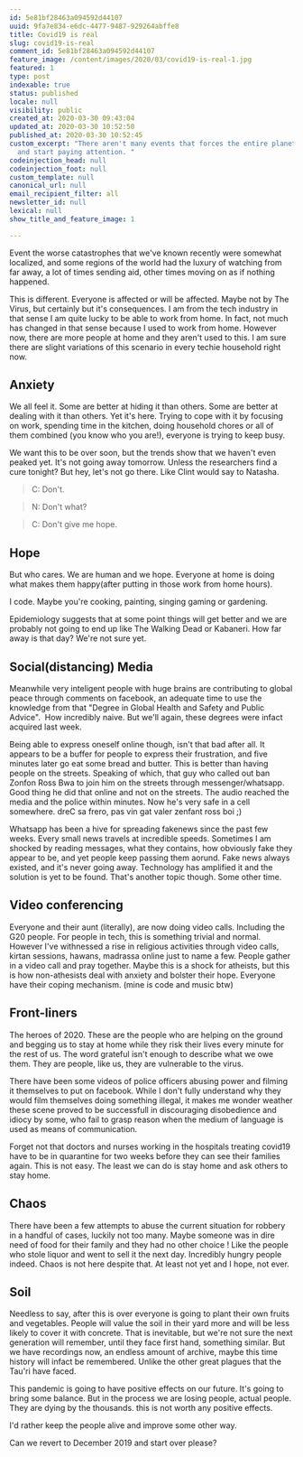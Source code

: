```yaml
---
id: 5e81bf28463a094592d44107
uuid: 9fa7e834-e6dc-4477-9487-929264abffe8
title: Covid19 is real
slug: covid19-is-real
comment_id: 5e81bf28463a094592d44107
feature_image: /content/images/2020/03/covid19-is-real-1.jpg
featured: 1
type: post
indexable: true
status: published
locale: null
visibility: public
created_at: 2020-03-30 09:43:04
updated_at: 2020-03-30 10:52:50
published_at: 2020-03-30 10:52:45
custom_excerpt: "There aren't many events that forces the entire planet to pause
  and start paying attention. "
codeinjection_head: null
codeinjection_foot: null
custom_template: null
canonical_url: null
email_recipient_filter: all
newsletter_id: null
lexical: null
show_title_and_feature_image: 1

---
```


Event the worse catastrophes that we've known recently were somewhat localized, and some regions of the world had the luxury of watching from far away, a lot of times sending aid, other times moving on as if nothing happened.

This is different. Everyone is affected or will be affected. Maybe not by The Virus, but certainly but it's consequences. I am from the tech industry in that sense I am quite lucky to be able to work from home. In fact, not much has changed in that sense because I used to work from home. However now, there are more people at home and they aren't used to this. I am sure there are slight variations of this scenario in every techie household right now.

## Anxiety

We all feel it. Some are better at hiding it than others. Some are better at dealing with it than others. Yet it's here. Trying to cope with it by focusing on work, spending time in the kitchen, doing household chores or all of them combined (you know who you are!), everyone is trying to keep busy.

We want this to be over soon, but the trends show that we haven't even peaked yet. It's not going away tomorrow. Unless the researchers find a cure tonight? But hey, let's not go there. Like Clint would say to Natasha.

> C: Don't.

> N: Don't what?

> C: Don't give me hope.

## Hope

But who cares. We are human and we hope. Everyone at home is doing what makes them happy(after putting in those work from home hours).

I code. Maybe you're cooking, painting, singing gaming or gardening.

Epidemiology suggests that at some point things will get better and we are probably not going to end up like The Walking Dead or Kabaneri. How far away is that day? We're not sure yet.

## Social(distancing) Media

Meanwhile very inteligent people with huge brains are contributing to global peace through comments on facebook, an adequate time to use the knowledge from that "Degree in Global Health and Safety and Public Advice".  How incredibly naive. But we'll again, these degrees were infact acquired last week.

Being able to express oneself online though, isn't that bad after all. It appears to be a buffer for people to express their frustration, and five minutes later go eat some bread and butter. This is better than having people on the streets. Speaking of which, that guy who called out ban Zonfon Ross Bwa to join him on the streets through messenger/whatsapp. Good thing he did that online and not on the streets. The audio reached the media and the police within minutes. Now he's very safe in a cell somewhere. dreC sa frero, pas vin gat valer zenfant ross boi ;)

Whatsapp has been a hive for spreading fakenews since the past few weeks. Every small news travels at incredible speeds. Sometimes I am shocked by reading messages, what they contains, how obviously fake they appear to be, and yet people keep passing them aorund. Fake news always existed, and it's never going away. Technology has amplified it and the solution is yet to be found. That's another topic though. Some other time.

## Video conferencing

Everyone and their aunt (literally), are now doing video calls. Including the G20 people. For people in tech, this is something trivial and normal. However I've withnessed a rise in religious activities through video calls, kirtan sessions, hawans, madrassa online just to name a few. People gather in a video call and pray together. Maybe this is a shock for atheists, but this is how non-athesists deal with anxiety and bolster their hope. Everyone have their coping mechanism. (mine is code and music btw)

## Front-liners

The heroes of 2020. These are the people who are helping on the ground and begging us to stay at home while they risk their lives every minute for the rest of us. The word grateful isn't enough to describe what we owe them. They are people, like us, they are vulnerable to the virus.

There have been some videos of police officers abusing power and filming it themselves to put on facebook. While I don't fully understand why they would film themselves doing something illegal, it makes me wonder weather these scene proved to be successfull in discouraging disobedience and idiocy by some, who fail to grasp reason when the medium of language is used as means of communication.

Forget not that doctors and nurses working in the hospitals treating covid19 have to be in quarantine for two weeks before they can see their families again. This is not easy. The least we can do is stay home and ask others to stay home.

## Chaos

There have been a few attempts to abuse the current situation for robbery in a handful of cases, luckily not too many. Maybe someone was in dire need of food for their family and they had no other choice ! Like the people who stole liquor and went to sell it the next day. Incredibly hungry people indeed. Chaos is not here despite that. At least not yet and I hope, not ever.

## Soil

Needless to say, after this is over everyone is going to plant their own fruits and vegetables. People will value the soil in their yard more and will be less likely to cover it with concrete. That is inevitable, but we're not sure the next generation will remember, until they face first hand, something similar. But we have recordings now, an endless amount of archive, maybe this time history will infact be remembered. Unlike the other great plagues that the Tau'ri have faced.

This pandemic is going to have positive effects on our future. It's going to bring some balance. But in the process we are losing people, actual people. They are dying by the thousands. this is not worth any positive effects.

I'd rather keep the people alive and improve some other way.

Can we revert to December 2019 and start over please?